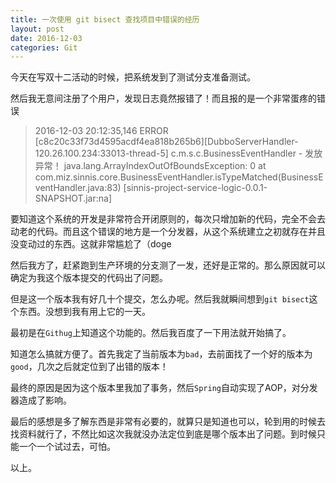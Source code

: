 ```yaml
---
title: 一次使用 git bisect 查找项目中错误的经历
layout: post
date: 2016-12-03
categories: Git
---
```


今天在写双十二活动的时候，把系统发到了测试分支准备测试。

然后我无意间注册了个用户，发现日志竟然报错了！而且报的是一个非常蛋疼的错误

 > 2016-12-03 20:12:35,146 ERROR [c8c20c33f73d4595acdf4ea818b265b6][DubboServerHandler-120.26.100.234:33013-thread-5] c.m.s.c.BusinessEventHandler -  发放异常！
java.lang.ArrayIndexOutOfBoundsException: 0
	at com.miz.sinnis.core.BusinessEventHandler.isTypeMatched(BusinessEventHandler.java:83) [sinnis-project-service-logic-0.0.1-SNAPSHOT.jar:na]

要知道这个系统的开发是非常符合开闭原则的，每次只增加新的代码，完全不会去动老的代码。而且这个错误的地方是一个分发器，从这个系统建立之初就存在并且没变动过的东西。这就非常尴尬了（doge

然后我方了，赶紧跑到生产环境的分支测了一发，还好是正常的。那么原因就可以确定为我这个版本提交的代码出了问题。

但是这一个版本我有好几十个提交，怎么办呢。然后我就瞬间想到`git bisect`这个东西。没想到我有用上它的一天。

最初是在`Githug`上知道这个功能的。然后我百度了一下用法就开始搞了。

知道怎么搞就方便了。首先我定了当前版本为`bad`，去前面找了一个好的版本为`good`，几次之后就定位到了出错的版本！

最终的原因是因为这个版本里我加了事务，然后`Spring`自动实现了AOP，对分发器造成了影响。

最后的感想是多了解东西是非常有必要的，就算只是知道也可以，轮到用的时候去找资料就行了，不然比如这次我就没办法定位到底是哪个版本出了问题。到时候只能一个一个试过去，可怕。

以上。
